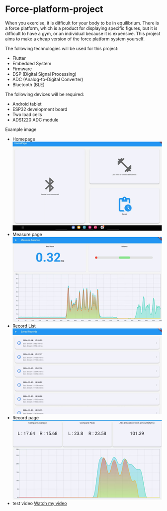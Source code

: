 # Force-platform-project

When you exercise, it is difficult for your body to be in equilibrium. There is a force platform, which is a product for displaying specific figures, but it is difficult to have a gym, or an individual because it is expensive. This project aims to make a cheap version of the force platform system yourself.

The following technologies will be used for this project:

- Flutter
- Embedded System
- Firmware
- DSP (Digital Signal Processing)
- ADC (Analog-to-Digital Converter)
- Bluetooth (BLE)

The following devices will be required:

- Android tablet
- ESP32 development board
- Two load cells
- ADS1220 ADC module

Example image
- Homepage
![home page](https://github.com/edward5419/force_platform/raw/main/readme_data/home_page.jpg)
- Measure page
![measure page](https://github.com/edward5419/force_platform/raw/main/readme_data/measure_page.jpg)
- Record List
![record list](https://github.com/edward5419/force_platform/raw/main/readme_data/record_list.jpg)
- Record page
![record page](https://github.com/edward5419/force_platform/raw/main/readme_data/record_page.jpg)
- test video
[Watch my video](https://github.com/user-attachments/assets/326ac204-ed80-4e1a-bb2f-346e7d0efa92)


